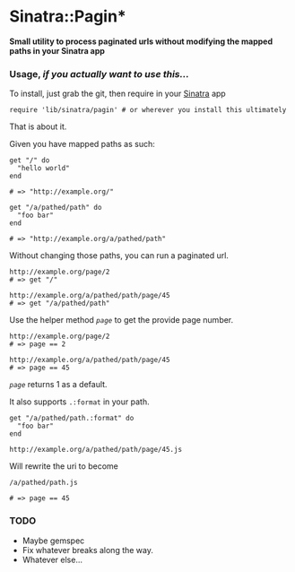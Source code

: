 Sinatra::Pagin*
=
**Small utility to process paginated urls without modifying the mapped paths in your Sinatra app**

### Usage, *if you actually want to use this...*

To install, just grab the git, then require in your [Sinatra][0] app

    require 'lib/sinatra/pagin' # or wherever you install this ultimately

That is about it. 

Given you have mapped paths as such:

    get "/" do
      "hello world"
    end
    
    # => "http://example.org/"
    
    get "/a/pathed/path" do
      "foo bar"
    end
    
    # => "http://example.org/a/pathed/path"
    
Without changing those paths, you can run a paginated url.

    http://example.org/page/2
    # => get "/"
    
    http://example.org/a/pathed/path/page/45
    # => get "/a/pathed/path"

Use the helper method *`page`* to get the provide page number.

    http://example.org/page/2
    # => page == 2
    
    http://example.org/a/pathed/path/page/45
    # => page == 45
    
*`page`* returns 1 as a default.

It also supports `.:format` in your path.

    get "/a/pathed/path.:format" do
      "foo bar"
    end
    
    http://example.org/a/pathed/path/page/45.js
    
Will rewrite the uri to become
    
    /a/pathed/path.js
    
    # => page == 45

### TODO

- Maybe gemspec
- Fix whatever breaks along the way.
- Whatever else...

[0]: http://www.sinatrarb.com/